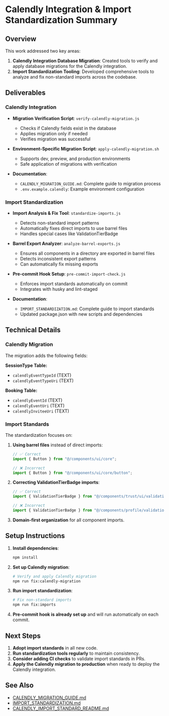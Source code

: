 # Calendly Integration & Import Standardization Summary

## Overview

This work addressed two key areas:

1. **Calendly Integration Database Migration**: Created tools to verify and apply database migrations for the Calendly integration.
2. **Import Standardization Tooling**: Developed comprehensive tools to analyze and fix non-standard imports across the codebase.

## Deliverables

### Calendly Integration

- **Migration Verification Script**: `verify-calendly-migration.js`
  - Checks if Calendly fields exist in the database
  - Applies migration only if needed
  - Verifies migration was successful

- **Environment-Specific Migration Script**: `apply-calendly-migration.sh`
  - Supports dev, preview, and production environments
  - Safe application of migrations with verification

- **Documentation**:
  - `CALENDLY_MIGRATION_GUIDE.md`: Complete guide to migration process
  - `.env.example.calendly`: Example environment configuration

### Import Standardization

- **Import Analysis & Fix Tool**: `standardize-imports.js`
  - Detects non-standard import patterns
  - Automatically fixes direct imports to use barrel files
  - Handles special cases like ValidationTierBadge

- **Barrel Export Analyzer**: `analyze-barrel-exports.js`
  - Ensures all components in a directory are exported in barrel files
  - Detects inconsistent export patterns
  - Can automatically fix missing exports

- **Pre-commit Hook Setup**: `pre-commit-import-check.js`
  - Enforces import standards automatically on commit
  - Integrates with husky and lint-staged

- **Documentation**:
  - `IMPORT_STANDARDIZATION.md`: Complete guide to import standards
  - Updated package.json with new scripts and dependencies

## Technical Details

### Calendly Migration

The migration adds the following fields:

**SessionType Table:**
- `calendlyEventTypeId` (TEXT)
- `calendlyEventTypeUri` (TEXT)

**Booking Table:**
- `calendlyEventId` (TEXT)
- `calendlyEventUri` (TEXT)
- `calendlyInviteeUri` (TEXT)

### Import Standards

The standardization focuses on:

1. **Using barrel files** instead of direct imports:
   ```typescript
   // ✅ Correct
   import { Button } from "@/components/ui/core";
   
   // ❌ Incorrect
   import { Button } from "@/components/ui/core/button";
   ```

2. **Correcting ValidationTierBadge imports**:
   ```typescript
   // ✅ Correct
   import { ValidationTierBadge } from "@/components/trust/ui/validation-tier-badge";
   
   // ❌ Incorrect
   import { ValidationTierBadge } from "@/components/profile/validation-tier-badge";
   ```

3. **Domain-first organization** for all component imports.

## Setup Instructions

1. **Install dependencies**:
   ```bash
   npm install
   ```

2. **Set up Calendly migration**:
   ```bash
   # Verify and apply Calendly migration
   npm run fix:calendly-migration
   ```

3. **Run import standardization**:
   ```bash
   # Fix non-standard imports
   npm run fix:imports
   ```

4. **Pre-commit hook is already set up** and will run automatically on each commit.

## Next Steps

1. **Adopt import standards** in all new code.
2. **Run standardization tools regularly** to maintain consistency.
3. **Consider adding CI checks** to validate import standards in PRs.
4. **Apply the Calendly migration to production** when ready to deploy the Calendly integration.

## See Also

- [CALENDLY_MIGRATION_GUIDE.md](./docs/CALENDLY_MIGRATION_GUIDE.md)
- [IMPORT_STANDARDIZATION.md](./docs/IMPORT_STANDARDIZATION.md)
- [CALENDLY_IMPORT_STANDARD_README.md](./docs/CALENDLY_IMPORT_STANDARD_README.md)